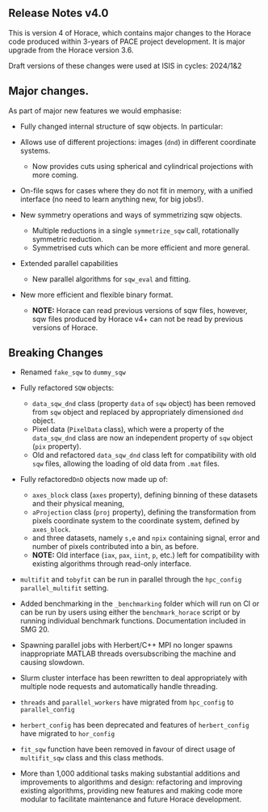 ## Release Notes v4.0

This is version 4 of Horace, which contains major changes to the Horace code
produced within 3-years of PACE project development.
It is major upgrade from the Horace version 3.6.

Draft versions of these changes were used at ISIS in cycles: 2024/1&2

## Major changes.

As part of major new features we would emphasise:

  - Fully changed internal structure of sqw objects. In particular:

- Allows use of different projections: images (`dnd`) in different coordinate systems.
  - Now provides cuts using spherical and cylindrical projections with more coming.

- On-file sqws for cases where they do not fit in memory, with a unified interface 
 (no need to learn anything new, for big jobs!).

- New symmetry operations and ways of symmetrizing sqw objects.
  - Multiple reductions in a single `symmetrize_sqw` call, rotationally symmetric reduction.
  - Symmetrised cuts which can be more efficient and more general.

- Extended parallel capabilities
  - New parallel algorithms for `sqw_eval` and fitting.

- New more efficient and flexible binary format.
  - **NOTE:** Horace can read previous versions of sqw files, however, sqw files produced by Horace v4+ can not be read by previous versions of Horace.


## Breaking Changes
- Renamed `fake_sqw` to `dummy_sqw`
 
- Fully refactored `SQW` objects:
  - `data_sqw_dnd` class (property `data` of `sqw` object) has been removed from
    `sqw` object and replaced by appropriately dimensioned `dnd` object. 
  - Pixel data (`PixelData` class), which were a property of the `data_sqw_dnd`
    class are now an independent property of `sqw` object (`pix` property). 
  - Old and refactored `data_sqw_dnd` class left for compatibility with old
   `sqw` files, allowing the loading of old data from `.mat` files.
 
- Fully refactored`DnD` objects now made up of:
  - `axes_block` class (`axes` property),  defining binning of
     these datasets and their physical meaning,
  - `aProjection` class (`proj` property), defining the transformation
     from pixels coordinate system to the coordinate system, defined by `axes_block`.
  - and three datasets, namely `s,e` and `npix` containing signal, error and
    number of pixels contributed into a bin, as before. 
  - **NOTE:** Old interface (`iax`, `pax`, `iint`, `p`, etc.) left for
    compatibility with existing algorithms through read-only interface.
 
- `multifit` and `tobyfit` can be run in parallel through
   the `hpc_config` `parallel_multifit` setting.
  
- Added benchmarking in the `_benchmarking` folder which will
  run on CI or can be run by users using either the `benchmark_horace`
  script or by running individual benchmark functions.
  Documentation included in SMG 20.

- Spawning parallel jobs with Herbert/C++ MPI no longer spawns
  inappropriate MATLAB threads oversubscribing the machine
  and causing slowdown.
 
- Slurm cluster interface has been rewritten to deal appropriately
  with multiple node requests and automatically handle threading.
 
- `threads` and `parallel_workers` have migrated from
  `hpc_config` to `parallel_config`
 
- `herbert_config` has been deprecated and features of
  `herbert_config` have migrated to `hor_config`
 
- `fit_sqw` function have been removed in favour of
   direct usage of `multifit_sqw` class
   and this class methods.

- More than 1,000 additional tasks making substantial additions and
  improvements to algorithms and design: 
  refactoring and improving existing algorithms, providing
  new features and making code more modular to facilitate
  maintenance and future Horace development.
